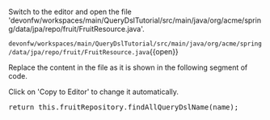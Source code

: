 

Switch to the editor and open the file 'devonfw/workspaces/main/QueryDslTutorial/src/main/java/org/acme/spring/data/jpa/repo/fruit/FruitResource.java'.

`devonfw/workspaces/main/QueryDslTutorial/src/main/java/org/acme/spring/data/jpa/repo/fruit/FruitResource.java`{{open}}




Replace the content in the file as it is shown in the following segment of code.


Click on 'Copy to Editor' to change it automatically.

<pre class="file" data-filename="devonfw/workspaces/main/QueryDslTutorial/src/main/java/org/acme/spring/data/jpa/repo/fruit/FruitResource.java" data-target="insert" data-marker="return null;">
return this.fruitRepository.findAllQueryDslName(name);</pre>


